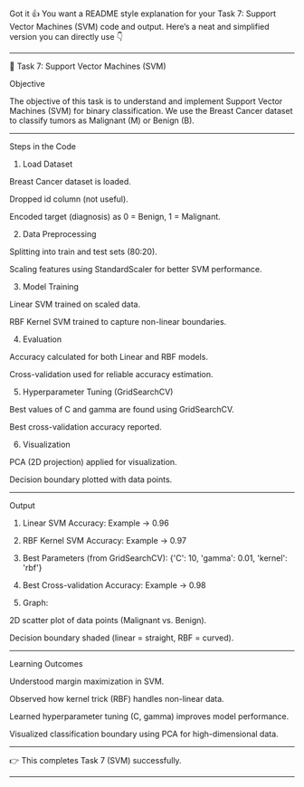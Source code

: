 Got it 👍 You want a README style explanation for your Task 7: Support Vector Machines (SVM) code and output.
Here’s a neat and simplified version you can directly use 👇


---

📌 Task 7: Support Vector Machines (SVM)

Objective

The objective of this task is to understand and implement Support Vector Machines (SVM) for binary classification.
We use the Breast Cancer dataset to classify tumors as Malignant (M) or Benign (B).


---

Steps in the Code

1. Load Dataset

Breast Cancer dataset is loaded.

Dropped id column (not useful).

Encoded target (diagnosis) as 0 = Benign, 1 = Malignant.



2. Data Preprocessing

Splitting into train and test sets (80:20).

Scaling features using StandardScaler for better SVM performance.



3. Model Training

Linear SVM trained on scaled data.

RBF Kernel SVM trained to capture non-linear boundaries.



4. Evaluation

Accuracy calculated for both Linear and RBF models.

Cross-validation used for reliable accuracy estimation.



5. Hyperparameter Tuning (GridSearchCV)

Best values of C and gamma are found using GridSearchCV.

Best cross-validation accuracy reported.



6. Visualization

PCA (2D projection) applied for visualization.

Decision boundary plotted with data points.





---

Output

1. Linear SVM Accuracy: Example → 0.96


2. RBF Kernel SVM Accuracy: Example → 0.97


3. Best Parameters (from GridSearchCV): {'C': 10, 'gamma': 0.01, 'kernel': 'rbf'}


4. Best Cross-validation Accuracy: Example → 0.98


5. Graph:

2D scatter plot of data points (Malignant vs. Benign).

Decision boundary shaded (linear = straight, RBF = curved).





---

Learning Outcomes

Understood margin maximization in SVM.

Observed how kernel trick (RBF) handles non-linear data.

Learned hyperparameter tuning (C, gamma) improves model performance.

Visualized classification boundary using PCA for high-dimensional data.



---

👉 This completes Task 7 (SVM) successfully.


---

